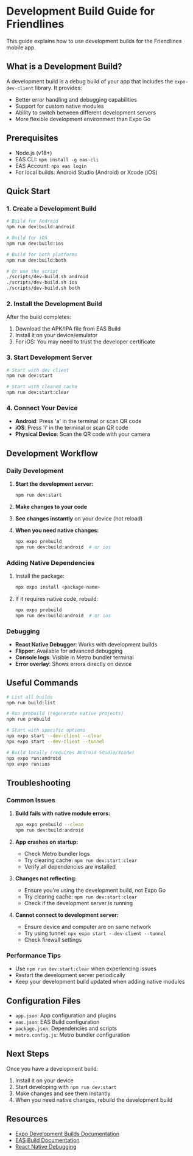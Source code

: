 # Development Build Guide for Friendlines

This guide explains how to use development builds for the Friendlines mobile app.

## What is a Development Build?

A development build is a debug build of your app that includes the `expo-dev-client` library. It provides:
- Better error handling and debugging capabilities
- Support for custom native modules
- Ability to switch between different development servers
- More flexible development environment than Expo Go

## Prerequisites

- Node.js (v18+)
- EAS CLI: `npm install -g eas-cli`
- EAS Account: `npx eas login`
- For local builds: Android Studio (Android) or Xcode (iOS)

## Quick Start

### 1. Create a Development Build

```bash
# Build for Android
npm run dev:build:android

# Build for iOS
npm run dev:build:ios

# Build for both platforms
npm run dev:build:both

# Or use the script
./scripts/dev-build.sh android
./scripts/dev-build.sh ios
./scripts/dev-build.sh both
```

### 2. Install the Development Build

After the build completes:
1. Download the APK/IPA file from EAS Build
2. Install it on your device/emulator
3. For iOS: You may need to trust the developer certificate

### 3. Start Development Server

```bash
# Start with dev client
npm run dev:start

# Start with cleared cache
npm run dev:start:clear
```

### 4. Connect Your Device

- **Android**: Press 'a' in the terminal or scan QR code
- **iOS**: Press 'i' in the terminal or scan QR code
- **Physical Device**: Scan the QR code with your camera

## Development Workflow

### Daily Development

1. **Start the development server:**
   ```bash
   npm run dev:start
   ```

2. **Make changes to your code**

3. **See changes instantly** on your device (hot reload)

4. **When you need native changes:**
   ```bash
   npx expo prebuild
   npm run dev:build:android  # or ios
   ```

### Adding Native Dependencies

1. Install the package:
   ```bash
   npx expo install <package-name>
   ```

2. If it requires native code, rebuild:
   ```bash
   npx expo prebuild
   npm run dev:build:android  # or ios
   ```

### Debugging

- **React Native Debugger**: Works with development builds
- **Flipper**: Available for advanced debugging
- **Console logs**: Visible in Metro bundler terminal
- **Error overlay**: Shows errors directly on device

## Useful Commands

```bash
# List all builds
npm run build:list

# Run prebuild (regenerate native projects)
npm run prebuild

# Start with specific options
npx expo start --dev-client --clear
npx expo start --dev-client --tunnel

# Build locally (requires Android Studio/Xcode)
npx expo run:android
npx expo run:ios
```

## Troubleshooting

### Common Issues

1. **Build fails with native module errors:**
   ```bash
   npx expo prebuild --clean
   npm run dev:build:android
   ```

2. **App crashes on startup:**
   - Check Metro bundler logs
   - Try clearing cache: `npm run dev:start:clear`
   - Verify all dependencies are installed

3. **Changes not reflecting:**
   - Ensure you're using the development build, not Expo Go
   - Try clearing cache: `npm run dev:start:clear`
   - Check if the development server is running

4. **Cannot connect to development server:**
   - Ensure device and computer are on same network
   - Try using tunnel: `npx expo start --dev-client --tunnel`
   - Check firewall settings

### Performance Tips

- Use `npm run dev:start:clear` when experiencing issues
- Restart the development server periodically
- Keep your development build updated when adding native modules

## Configuration Files

- `app.json`: App configuration and plugins
- `eas.json`: EAS Build configuration
- `package.json`: Dependencies and scripts
- `metro.config.js`: Metro bundler configuration

## Next Steps

Once you have a development build:
1. Install it on your device
2. Start developing with `npm run dev:start`
3. Make changes and see them instantly
4. When you need native changes, rebuild the development build

## Resources

- [Expo Development Builds Documentation](https://docs.expo.dev/develop/development-builds/introduction/)
- [EAS Build Documentation](https://docs.expo.dev/build/introduction/)
- [React Native Debugging](https://reactnative.dev/docs/debugging) 